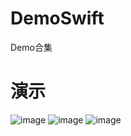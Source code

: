 # DemoSwift
Demo合集

# 演示
![image](https://github.com/yaoxp/DemoSwift/blob/master/gif/animation.gif)
![image](https://github.com/yaoxp/DemoSwift/blob/master/gif/daka.gif)
![image](https://github.com/yaoxp/DemoSwift/blob/master/gif/pay.gif)

